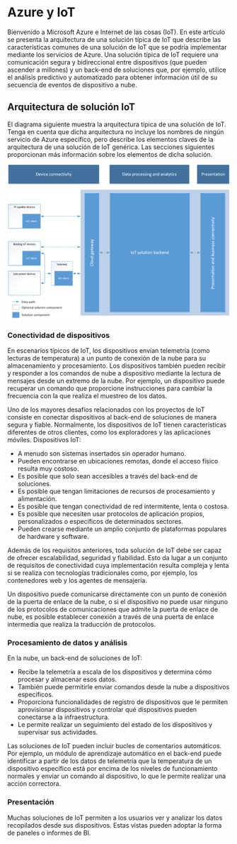 # Azure y IoT

Bienvenido a Microsoft Azure e Internet de las cosas (IoT). En este artículo se presenta la arquitectura de una solución típica de IoT que describe las características comunes de una solución de IoT que se podría implementar mediante los servicios de Azure. Una solución típica de IoT requiere una comunicación segura y bidireccional entre dispositivos (que pueden ascender a millones) y un back-end de soluciones que, por ejemplo, utilice el análisis predictivo y automatizado para obtener información útil de su secuencia de eventos de dispositivo a nube.

## Arquitectura de solución IoT

El diagrama siguiente muestra la arquitectura típica de una solución de IoT. Tenga en cuenta que dicha arquitectura no incluye los nombres de ningún servicio de Azure específico, pero describe los elementos claves de la arquitectura de una solución de IoT genérica. Las secciones siguientes proporcionan más información sobre los elementos de dicha solución.

![Arquitectura de solución IoT][img-solution-architecture]

### Conectividad de dispositivos

En escenarios típicos de IoT, los dispositivos envían telemetría (como lecturas de temperatura) a un punto de conexión de la nube para su almacenamiento y procesamiento. Los dispositivos también pueden recibir y responder a los comandos de nube a dispositivo mediante la lectura de mensajes desde un extremo de la nube. Por ejemplo, un dispositivo puede recuperar un comando que proporcione instrucciones para cambiar la frecuencia con la que realiza el muestreo de los datos.

Uno de los mayores desafíos relacionados con los proyectos de IoT consiste en conectar dispositivos al back-end de soluciones de manera segura y fiable. Normalmente, los dispositivos de IoT tienen características diferentes de otros clientes, como los exploradores y las aplicaciones móviles. Dispositivos IoT:

- A menudo son sistemas insertados sin operador humano.
- Pueden encontrarse en ubicaciones remotas, donde el acceso físico resulta muy costoso.
- Es posible que solo sean accesibles a través del back-end de soluciones.
- Es posible que tengan limitaciones de recursos de procesamiento y alimentación.
- Es posible que tengan conectividad de red intermitente, lenta o costosa.
- Es posible que necesiten usar protocolos de aplicación propios, personalizados o específicos de determinados sectores.
- Pueden crearse mediante un amplio conjunto de plataformas populares de hardware y software.

Además de los requisitos anteriores, toda solución de IoT debe ser capaz de ofrecer escalabilidad, seguridad y fiabilidad. Esto da lugar a un conjunto de requisitos de conectividad cuya implementación resulta compleja y lenta si se realiza con tecnologías tradicionales como, por ejemplo, los contenedores web y los agentes de mensajería.

Un dispositivo puede comunicarse directamente con un punto de conexión de la puerta de enlace de la nube, o si el dispositivo no puede usar ninguno de los protocolos de comunicaciones que admite la puerta de enlace de nube, es posible establecer conexión a través de una puerta de enlace intermedia que realiza la traducción de protocolos.

### Procesamiento de datos y análisis

En la nube, un back-end de soluciones de IoT:

- Recibe la telemetría a escala de los dispositivos y determina cómo procesar y almacenar esos datos. 
- También puede permitirle enviar comandos desde la nube a dispositivos específicos.
- Proporciona funcionalidades de registro de dispositivos que le permiten aprovisionar dispositivos y controlar qué dispositivos pueden conectarse a la infraestructura.
- Le permite realizar un seguimiento del estado de los dispositivos y supervisar sus actividades.

Las soluciones de IoT pueden incluir bucles de comentarios automáticos. Por ejemplo, un módulo de aprendizaje automático en el back-end puede identificar a partir de los datos de telemetría que la temperatura de un dispositivo específico está por encima de los niveles de funcionamiento normales y enviar un comando al dispositivo, lo que le permite realizar una acción correctora.

### Presentación

Muchas soluciones de IoT permiten a los usuarios ver y analizar los datos recopilados desde sus dispositivos. Estas vistas pueden adoptar la forma de paneles o informes de BI.

[img-solution-architecture]: ./media/iot-azure-and-iot/iot-reference-architecture.png

[lnk-machinelearning]: http://azure.microsoft.com/services/machine-learning/
[Azure IoT Suite]: http://azure.microsoft.com/solutions/iot

<!---HONumber=Nov15_HO3-->